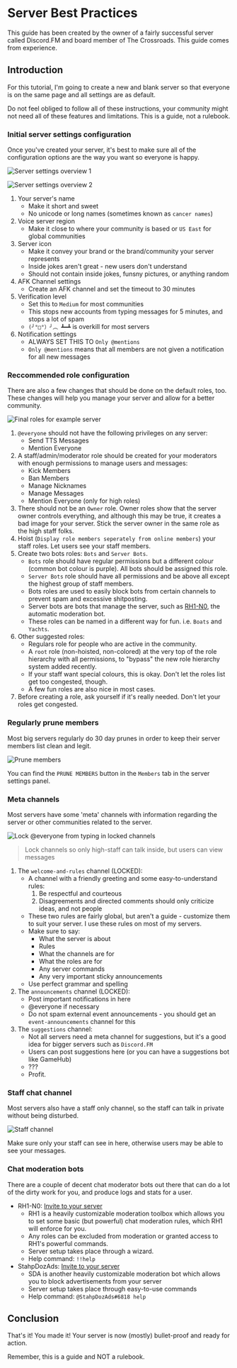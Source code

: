 # Server Best Practices
This guide has been created by the owner of a fairly successful server called Discord.FM and board member of The Crossroads.
This guide comes from experience.

## Introduction
For this tutorial, I'm going to create a new and blank server so that everyone is on the same page and all settings are as default.

Do not feel obliged to follow all of these instructions, your community might not need all of these features and limitations.
This is a guide, not a rulebook.

### Initial server settings configuration
Once you've created your server, it's best to make sure all of the configuration options are the way you want so everyone is happy.

![Server settings overview 1](http://i.imgur.com/pMU9VwH.png)

![Server settings overview 2](http://i.imgur.com/UHPJQUZ.png)

1. Your server's name
    - Make it short and sweet
    - No unicode or long names (sometimes known as `cancer names`)
2. Voice server region
    - Make it close to where your community is based or `US East` for global communities
3. Server icon
    - Make it convey your brand or the brand/community your server represents
    - Inside jokes aren't great - new users don't understand
    - Should not contain inside jokes, funsny pictures, or anything random
4. AFK Channel settings
    - Create an AFK channel and set the timeout to 30 minutes
5. Verification level
    - Set this to `Medium` for most communities
    - This stops new accounts from typing messages for 5 minutes, and stops a lot of spam
    - `(╯°□°）╯︵ ┻━┻` is overkill for most servers
6. Notification settings
    - ALWAYS SET THIS TO `Only @mentions`
    - `Only @mentions` means that all members are not given a notification for all new messages

### Reccommended role configuration
There are also a few changes that should be done on the default roles, too. These changes will help you manage your server and allow for a better community.

![Final roles for example server](http://i.imgur.com/WiWBN0y.png)

1. `@everyone` should not have the following privileges on any server:
    - Send TTS Messages
    - Mention Everyone
2. A staff/admin/moderator role should be created for your moderators with enough permissions to manage users and messages:
    - Kick Members
    - Ban Members
    - Manage Nicknames
    - Manage Messages
    - Mention Everyone (only for high roles)
3. There should not be an `Owner` role. Owner roles show that the server owner controls everything, and although this may be true, it creates a bad image for your server. Stick the server owner in the same role as the high staff folks.
4. Hoist (`Display role members seperately from online members`) your staff roles. Let users see your staff members.
5. Create two bots roles: `Bots` and `Server Bots`.
    - `Bots` role should have regular permissions but a different colour (common bot colour is purple). All bots should be assigned this role.
    - `Server Bots` role should have all permissions and be above all except the highest group of staff members.
    - Bots roles are used to easily block bots from certain channels to prevent spam and excessive shitposting.
    - Server bots are bots that manage the server, such as [RH1-N0](https://discordapp.com/oauth2/authorize?client_id=170242612425392128&scope=bot&permissions=-1 "RH1-N0 invite link"), the automatic moderation bot.
    - These roles can be named in a different way for fun. i.e. `Boats` and `Yachts`.
6. Other suggested roles:
    - Regulars role for people who are active in the community.
    - A `root` role (non-hoisted, non-colored) at the very top of the role hierarchy with all permissions, to "bypass" the new role hierarchy system added recently.
    - If your staff want special colours, this is okay. Don't let the roles list get too congested, though.
    - A few fun roles are also nice in most cases.
7. Before creating a role, ask yourself if it's really needed. Don't let your roles get congested.

### Regularly prune members
Most big servers regularly do 30 day prunes in order to keep their server members list clean and legit.

![Prune members](http://i.imgur.com/7IhMYNG.png)

You can find the `PRUNE MEMBERS` button in the `Members` tab in the server settings panel.

### Meta channels
Most servers have some 'meta' channels with information regarding the server or other communities related to the server.

![Lock @everyone from typing in locked channels](http://i.imgur.com/jRH5J6I.png)
> Lock channels so only high-staff can talk inside, but users can view messages

1. The `welcome-and-rules` channel (LOCKED):
    - A channel with a friendly greeting and some easy-to-understand rules:
         1. Be respectful and courteous
         2. Disagreements and directed comments should only criticize ideas, and not people
    - These two rules are fairly global, but aren't a guide - customize them to suit your server. I use these rules on most of my servers.
    - Make sure to say:
         - What the server is about
         - Rules
         - What the channels are for
         - What the roles are for
         - Any server commands
         - Any very important sticky announcements
    - Use perfect grammar and spelling
2. The `announcements` channel (LOCKED):
    - Post important notifications in here
    - @everyone if necessary
    - Do not spam external event announcements - you should get an `event-announcements` channel for this
3. The `suggestions` channel:
    - Not all servers need a meta channel for suggestions, but it's a good idea for bigger servers such as `Discord.FM`
    - Users can post suggestions here (or you can have a suggestions bot like GameHub)
    - ???
    - Profit.

### Staff chat channel
Most servers also have a staff only channel, so the staff can talk in private without being disturbed.

![Staff channel](http://i.imgur.com/W4pzQbD.png)

Make sure only your staff can see in here, otherwise users may be able to see your messages.

### Chat moderation bots
There are a couple of decent chat moderator bots out there that can do a lot of the dirty work for you, and produce logs and stats for a user.

- RH1-N0: [Invite to your server](https://discordapp.com/oauth2/authorize?client_id=170242612425392128&scope=bot&permissions=-1)
    - RH1 is a heavily customizable moderation toolbox which allows you to set some basic (but powerful) chat moderation rules, which RH1 will enforce for you.
    - Any roles can be excluded from moderation or granted access to RH1's powerful commands.
    - Server setup takes place through a wizard.
    - Help command: `!!help`
- StahpDozAds: [Invite to your server](http://oauth.sda.khionu.net)
    - SDA is another heavily customizable moderation bot which allows you to block advertisements from your server
    - Server setup takes place through easy-to-use commands
    - Help command: `@StahpDozAds#6818 help`

## Conclusion
That's it! You made it! Your server is now (mostly) bullet-proof and ready for action.

Remember, this is a guide and NOT a rulebook.
